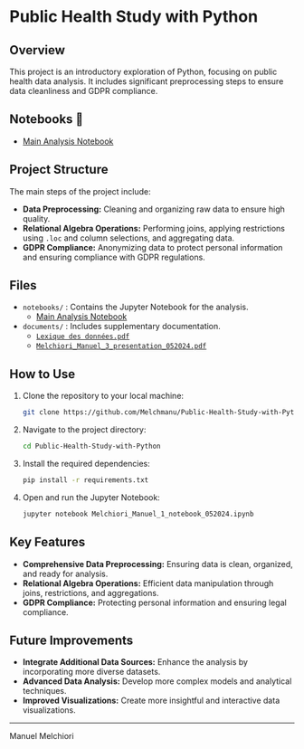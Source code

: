 # Public Health Study with Python

## Overview
This project is an introductory exploration of Python, focusing on public health data analysis. It includes significant preprocessing steps to ensure data cleanliness and GDPR compliance.

## Notebooks 📓
- [Main Analysis Notebook](https://github.com/Melchmanu/Public-Health-Study-with-Python/blob/main/Melchiori_Manuel_1_notebook_052024.ipynb)

## Project Structure
The main steps of the project include:
- **Data Preprocessing:** Cleaning and organizing raw data to ensure high quality.
- **Relational Algebra Operations:** Performing joins, applying restrictions using `.loc` and column selections, and aggregating data.
- **GDPR Compliance:** Anonymizing data to protect personal information and ensuring compliance with GDPR regulations.

## Files
- `notebooks/` : Contains the Jupyter Notebook for the analysis.
  - [Main Analysis Notebook](https://github.com/Melchmanu/Public-Health-Study-with-Python/blob/main/Melchiori_Manuel_1_notebook_052024.ipynb)
- `documents/` : Includes supplementary documentation.
  - [`Lexique des données.pdf`](https://github.com/Melchmanu/Public-Health-Study-with-Python/blob/main/Lexique%20des%20données.pdf)
  - [`Melchiori_Manuel_3_presentation_052024.pdf`](https://github.com/Melchmanu/Public-Health-Study-with-Python/blob/main/Melchiori_Manuel_3_presentation_052024.pdf)

## How to Use
1. Clone the repository to your local machine:
    ```bash
    git clone https://github.com/Melchmanu/Public-Health-Study-with-Python.git
    ```

2. Navigate to the project directory:
    ```bash
    cd Public-Health-Study-with-Python
    ```

3. Install the required dependencies:
    ```bash
    pip install -r requirements.txt
    ```

4. Open and run the Jupyter Notebook:
    ```bash
    jupyter notebook Melchiori_Manuel_1_notebook_052024.ipynb
    ```

## Key Features
- **Comprehensive Data Preprocessing:** Ensuring data is clean, organized, and ready for analysis.
- **Relational Algebra Operations:** Efficient data manipulation through joins, restrictions, and aggregations.
- **GDPR Compliance:** Protecting personal information and ensuring legal compliance.

## Future Improvements
- **Integrate Additional Data Sources:** Enhance the analysis by incorporating more diverse datasets.
- **Advanced Data Analysis:** Develop more complex models and analytical techniques.
- **Improved Visualizations:** Create more insightful and interactive data visualizations.

---

Manuel Melchiori
